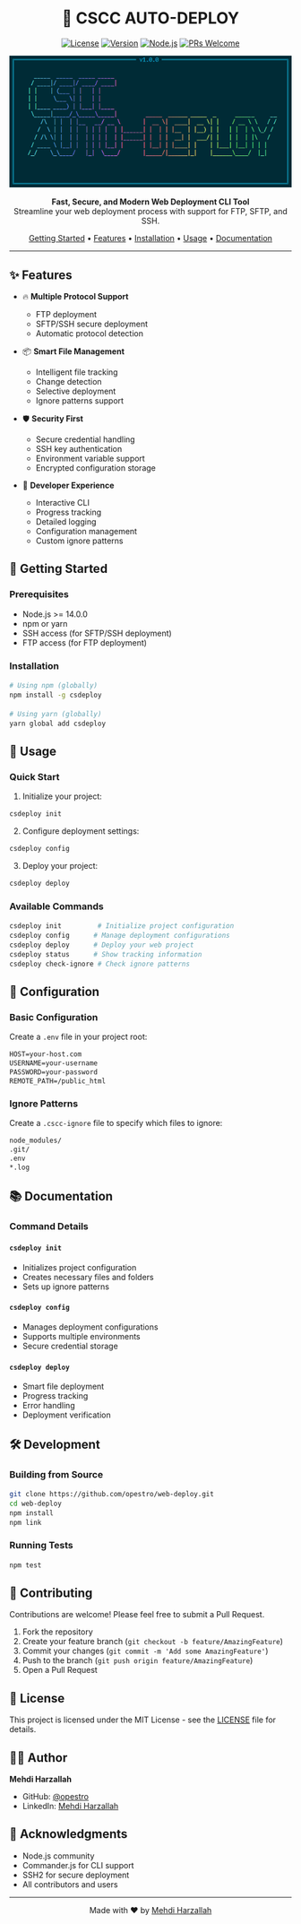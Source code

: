 <div align="center">
  
# 🚀 CSCC AUTO-DEPLOY

[![License](https://img.shields.io/badge/license-MIT-blue.svg)](LICENSE)
[![Version](https://img.shields.io/badge/version-1.1.2-brightgreen.svg)](package.json)
[![Node.js](https://img.shields.io/badge/node-%3E%3D%2014.0.0-green.svg)](https://nodejs.org)
[![PRs Welcome](https://img.shields.io/badge/PRs-welcome-brightgreen.svg)](http://makeapullrequest.com)

<p align="center">
  <img src="assets/banner.png" alt="CSCC Auto-Deploy Banner" width="600px">
</p>

**Fast, Secure, and Modern Web Deployment CLI Tool**  
Streamline your web deployment process with support for FTP, SFTP, and SSH.

[Getting Started](#getting-started) •
[Features](#features) •
[Installation](#installation) •
[Usage](#usage) •
[Documentation](#documentation)

</div>

---

## ✨ Features

- 🔥 **Multiple Protocol Support**
  - FTP deployment
  - SFTP/SSH secure deployment
  - Automatic protocol detection

- 📦 **Smart File Management**
  - Intelligent file tracking
  - Change detection
  - Selective deployment
  - Ignore patterns support

- 🛡️ **Security First**
  - Secure credential handling
  - SSH key authentication
  - Environment variable support
  - Encrypted configuration storage

- 🎯 **Developer Experience**
  - Interactive CLI
  - Progress tracking
  - Detailed logging
  - Configuration management
  - Custom ignore patterns

## 🚀 Getting Started

### Prerequisites

- Node.js >= 14.0.0
- npm or yarn
- SSH access (for SFTP/SSH deployment)
- FTP access (for FTP deployment)

### Installation

```bash
# Using npm (globally)
npm install -g csdeploy

# Using yarn (globally)
yarn global add csdeploy
```

## 📖 Usage

### Quick Start

1. Initialize your project:

```bash
csdeploy init
```

2. Configure deployment settings:

```bash
csdeploy config
```

3. Deploy your project:

```bash
csdeploy deploy
```

### Available Commands

```bash
csdeploy init         # Initialize project configuration
csdeploy config      # Manage deployment configurations
csdeploy deploy      # Deploy your web project
csdeploy status      # Show tracking information
csdeploy check-ignore # Check ignore patterns
```

## 🔧 Configuration

### Basic Configuration

Create a `.env` file in your project root:

```env
HOST=your-host.com
USERNAME=your-username
PASSWORD=your-password
REMOTE_PATH=/public_html
```

### Ignore Patterns

Create a `.cscc-ignore` file to specify which files to ignore:

```plaintext
node_modules/
.git/
.env
*.log
```

## 📚 Documentation

### Command Details

#### `csdeploy init`
- Initializes project configuration
- Creates necessary files and folders
- Sets up ignore patterns

#### `csdeploy config`
- Manages deployment configurations
- Supports multiple environments
- Secure credential storage

#### `csdeploy deploy`
- Smart file deployment
- Progress tracking
- Error handling
- Deployment verification

## 🛠️ Development

### Building from Source

```bash
git clone https://github.com/opestro/web-deploy.git
cd web-deploy
npm install
npm link
```

### Running Tests

```bash
npm test
```

## 🤝 Contributing

Contributions are welcome! Please feel free to submit a Pull Request.

1. Fork the repository
2. Create your feature branch (`git checkout -b feature/AmazingFeature`)
3. Commit your changes (`git commit -m 'Add some AmazingFeature'`)
4. Push to the branch (`git push origin feature/AmazingFeature`)
5. Open a Pull Request

## 📝 License

This project is licensed under the MIT License - see the [LICENSE](LICENSE) file for details.

## 👨‍💻 Author

**Mehdi Harzallah**

- GitHub: [@opestro](https://github.com/opestro)
- LinkedIn: [Mehdi Harzallah](https://linkedin.com/in/mehdi-harzallah)

## 🙏 Acknowledgments

- Node.js community
- Commander.js for CLI support
- SSH2 for secure deployment
- All contributors and users

---

<div align="center">

Made with ❤️ by [Mehdi Harzallah](https://github.com/opestro)

</div>

